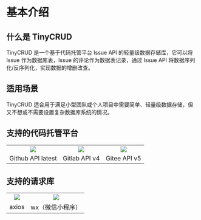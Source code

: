 # 基本介绍

## 什么是 TinyCRUD

TinyCRUD 是一个基于代码托管平台 Issue API 的轻量级数据存储库，它可以将 Issue 作为数据库表，Issue 的评论作为数据表记录，通过 Issue API 将数据序列化/反序列化，实现数据的增删改查。

## 适用场景

TinyCRUD 适合用于满足小型团队或个人项目中需要简单、轻量级数据存储，但又不想或不需要设置复杂数据库系统的情况。

## 支持的代码托管平台

<table style="text-align:center">  
    <tr>
        <td>
            <img src="/github.svg" />
        </td>
        <td>
            <img src="/gitlab.svg" />
        </td>
        <td>
            <img src="/gitee.svg" />
        </td>
    </tr>
    <tr>
        <td>
            Github API latest
        </td>
        <td>
            Gitlab API v4
        </td>
        <td>
            Gitee API v5
        </td>
    </tr>
</table>

## 支持的请求库

<table style="text-align:center">
    <tr>
        <td>
            <img src="https://axios-http.com/assets/logo.svg" />
        </td>
        <td>
            <img src="/wechat.svg" />
        </td>
    </tr>
    <tr>
        <td>
            axios
        </td>
        <td>
            wx（微信小程序）
        </td>
    </tr>
</table>
